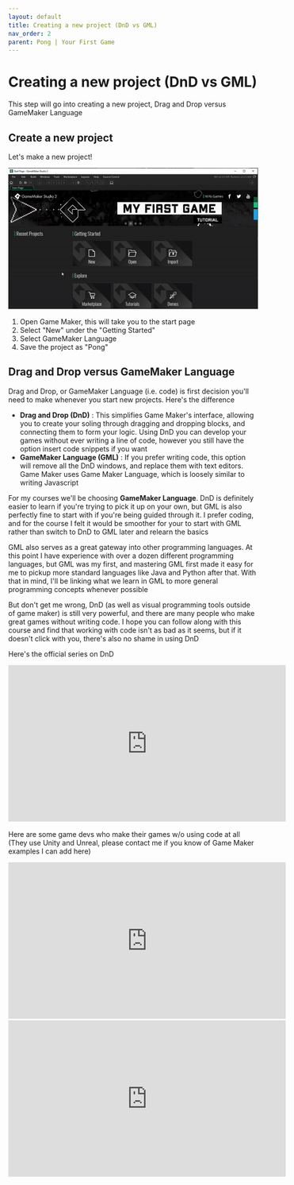 ```yaml
---
layout: default
title: Creating a new project (DnD vs GML)
nav_order: 2
parent: Pong | Your First Game
---
```


# Creating a new project (DnD vs GML)

This step will go into creating a new project, Drag and Drop versus GameMaker Language

## Create a new project

Let's make a new project!

![](../../images/pong/new_project.gif)

1. Open Game Maker, this will take you to the start page
1. Select "New" under the "Getting Started"
1. Select GameMaker Language
1. Save the project as "Pong"

## Drag and Drop versus GameMaker Language

Drag and Drop, or GameMaker Language (i.e. code) is first decision you'll need to make whenever you start new projects. Here's the difference

* **Drag and Drop (DnD)** : This simplifies Game Maker's interface, allowing you to create your soling through dragging and dropping blocks, and connecting them to form your logic. Using DnD you can develop your games without ever writing a line of code, however you still have the option insert code snippets if you want
* **GameMaker Language (GML)** : If you prefer writing code, this option will remove all the DnD windows, and replace them with text editors. Game Maker uses Game Maker Language, which is loosely similar to writing Javascript

For my courses we'll be choosing **GameMaker Language**. DnD is definitely easier to learn if you're trying to pick it up on your own, but GML is also perfectly fine to start with if you're being guided through it. I prefer coding, and for the course I felt it would be smoother for your to start with GML rather than switch to DnD to GML later and relearn the basics

GML also serves as a great gateway into other programming languages. At this point I have experience with over a dozen different programming languages, but GML was my first, and mastering GML first made it easy for me to pickup more standard languages like Java and Python after that. With that in mind, I'll be linking what we learn in GML to more general programming concepts whenever possible

But don't get me wrong, DnD (as well as visual programming tools outside of game maker) is still very powerful, and there are many people who make great games without writing code. I hope you can follow along with this course and find that working with code isn't as bad as it seems, but if it doesn't click with you, there's also no shame in using DnD

Here's the official series on DnD

<iframe width="560" height="315" src="https://www.youtube.com/embed/IWXJbUHLYXA" title="YouTube video player" frameborder="0" allow="accelerometer; autoplay; clipboard-write; encrypted-media; gyroscope; picture-in-picture" allowfullscreen></iframe>

Here are some game devs who make their games w/o using code at all (They use Unity and Unreal, please contact me if you know of Game Maker examples I can add here)

<iframe width="560" height="315" src="https://www.youtube.com/embed/Y3Rs1z7it5M" title="YouTube video player" frameborder="0" allow="accelerometer; autoplay; clipboard-write; encrypted-media; gyroscope; picture-in-picture" allowfullscreen></iframe>

<iframe width="560" height="315" src="https://www.youtube.com/embed/sF3KGf5MBDo" title="YouTube video player" frameborder="0" allow="accelerometer; autoplay; clipboard-write; encrypted-media; gyroscope; picture-in-picture" allowfullscreen></iframe>

